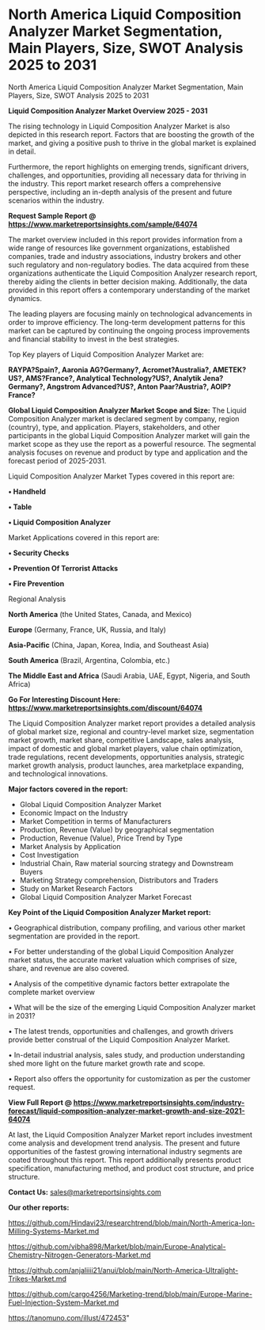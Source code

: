 # North America Liquid Composition Analyzer Market Segmentation, Main Players, Size, SWOT Analysis 2025 to 2031
North America Liquid Composition Analyzer Market Segmentation, Main Players, Size, SWOT Analysis 2025 to 2031

<Strong> Liquid Composition Analyzer Market Overview 2025 - 2031</strong>

The rising technology in Liquid Composition Analyzer Market is also depicted in this research report. Factors that are boosting the growth of the market, and giving a positive push to thrive in the global market is explained in detail.

Furthermore, the report highlights on emerging trends, significant drivers, challenges, and opportunities, providing all necessary data for thriving in the industry. This report market research offers a comprehensive perspective, including an in-depth analysis of the present and future scenarios within the industry.

<strong>Request Sample Report @ <a href=https://www.marketreportsinsights.com/sample/64074>https://www.marketreportsinsights.com/sample/64074</a></strong>

The market overview included in this report provides information from a wide range of resources like government organizations, established companies, trade and industry associations, industry brokers and other such regulatory and non-regulatory bodies. The data acquired from these organizations authenticate the Liquid Composition Analyzer research report, thereby aiding the clients in better decision making. Additionally, the data provided in this report offers a contemporary understanding of the market dynamics.

The leading players are focusing mainly on technological advancements in order to improve efficiency. The long-term development patterns for this market can be captured by continuing the ongoing process improvements and financial stability to invest in the best strategies.

Top Key players of Liquid Composition Analyzer Market are:

<strong>RAYPA?Spain?, Aaronia AG?Germany?, Acromet?Australia?, AMETEK?US?, AMS?France?, Analytical Technology?US?, Analytik Jena?Germany?, Angstrom Advanced?US?, Anton Paar?Austria?, AOIP?France?</strong>

<strong><b>Global Liquid Composition Analyzer Market Scope and Size:</b></strong>
The Liquid Composition Analyzer market is declared segment by company, region (country), type, and application. Players, stakeholders, and other participants in the global Liquid Composition Analyzer market will gain the market scope as they use the report as a powerful resource. The segmental analysis focuses on revenue and product by type and application and the forecast period of 2025-2031.

Liquid Composition Analyzer Market Types covered in this report are:

<strong>• Handheld

• Table

• Liquid Composition Analyzer</strong>

Market Applications covered in this report are:

<strong>• Security Checks

• Prevention Of Terrorist Attacks

• Fire Prevention</strong> 

Regional Analysis

<strong>North America</strong> (the United States, Canada, and Mexico)

<strong>Europe</strong> (Germany, France, UK, Russia, and Italy)

<strong>Asia-Pacific</strong> (China, Japan, Korea, India, and Southeast Asia)

<strong>South America</strong> (Brazil, Argentina, Colombia, etc.)

<strong>The Middle East and Africa</strong> (Saudi Arabia, UAE, Egypt, Nigeria, and South Africa)

<strong>Go For Interesting Discount Here: <a href=https://www.marketreportsinsights.com/discount/64074>https://www.marketreportsinsights.com/discount/64074</a></strong>

The Liquid Composition Analyzer market report provides a detailed analysis of global market size, regional and country-level market size, segmentation market growth, market share, competitive Landscape, sales analysis, impact of domestic and global market players, value chain optimization, trade regulations, recent developments, opportunities analysis, strategic market growth analysis, product launches, area marketplace expanding, and technological innovations.

<strong><b>Major factors covered in the report:</b></strong>
<ul>
  <li>Global Liquid Composition Analyzer Market </li>
  <li>Economic Impact on the Industry</li>
  <li>Market Competition in terms of Manufacturers</li>
  <li>Production, Revenue (Value) by geographical segmentation</li>
  <li>Production, Revenue (Value), Price Trend by Type</li>
  <li>Market Analysis by Application</li>
  <li>Cost Investigation</li>
  <li>Industrial Chain, Raw material sourcing strategy and Downstream Buyers</li>
  <li>Marketing Strategy comprehension, Distributors and Traders</li>
  <li>Study on Market Research Factors</li>
  <li>Global Liquid Composition Analyzer Market Forecast</li>
</ul>

<strong><b>Key Point of the Liquid Composition Analyzer Market report:</b></strong>

• Geographical distribution, company profiling, and various other market segmentation are provided in the report.

• For better understanding of the global Liquid Composition Analyzer market status, the accurate market valuation which comprises of size, share, and revenue are also covered.

• Analysis of the competitive dynamic factors better extrapolate the complete market overview

• What will be the size of the emerging Liquid Composition Analyzer market in 2031?

• The latest trends, opportunities and challenges, and growth drivers provide better construal of the Liquid Composition Analyzer Market.

• In-detail industrial analysis, sales study, and production understanding shed more light on the future market growth rate and scope.

• Report also offers the opportunity for customization as per the customer request.

<strong><b>View Full Report @ <a href=https://www.marketreportsinsights.com/industry-forecast/liquid-composition-analyzer-market-growth-and-size-2021-64074>https://www.marketreportsinsights.com/industry-forecast/liquid-composition-analyzer-market-growth-and-size-2021-64074</a></b></strong>


At last, the Liquid Composition Analyzer Market report includes investment come analysis and development trend analysis. The present and future opportunities of the fastest growing international industry segments are coated throughout this report. This report additionally presents product specification, manufacturing method, and product cost structure, and price structure.

<strong>Contact Us:</strong>
sales@marketreportsinsights.com

<strong>Our other reports:</strong>

<a href=https://github.com/Hindavi23/researchtrend/blob/main/North-America-Ion-Milling-Systems-Market.md>https://github.com/Hindavi23/researchtrend/blob/main/North-America-Ion-Milling-Systems-Market.md</a>

<a href=https://github.com/vibha898/Market/blob/main/Europe-Analytical-Chemistry-Nitrogen-Generators-Market.md>https://github.com/vibha898/Market/blob/main/Europe-Analytical-Chemistry-Nitrogen-Generators-Market.md</a>

<a href=https://github.com/anjaliiii21/anui/blob/main/North-America-Ultralight-Trikes-Market.md>https://github.com/anjaliiii21/anui/blob/main/North-America-Ultralight-Trikes-Market.md</a>

<a href=https://github.com/cargo4256/Marketing-trend/blob/main/Europe-Marine-Fuel-Injection-System-Market.md>https://github.com/cargo4256/Marketing-trend/blob/main/Europe-Marine-Fuel-Injection-System-Market.md</a>

<a href=https://tanomuno.com/illust/472453>https://tanomuno.com/illust/472453</a>"
